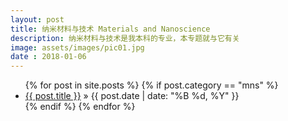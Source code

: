 ```yaml
---
layout: post
title: 纳米材料与技术 Materials and Nanoscience
description: 纳米材料与技术是我本科的专业，本专题就与它有关
image: assets/images/pic01.jpg
date : 2018-01-06
---
```

<ul class="posts">
	{% for post in site.posts %}
		{% if post.category == "mns" %}
		<li>
			<a href="{{ post.url }}">{{ post.title }}</a>
			<span> &raquo; {{ post.date | date: "%B %d, %Y" }}</span>
		</li>
		{% endif %}
	{% endfor %}
</ul>